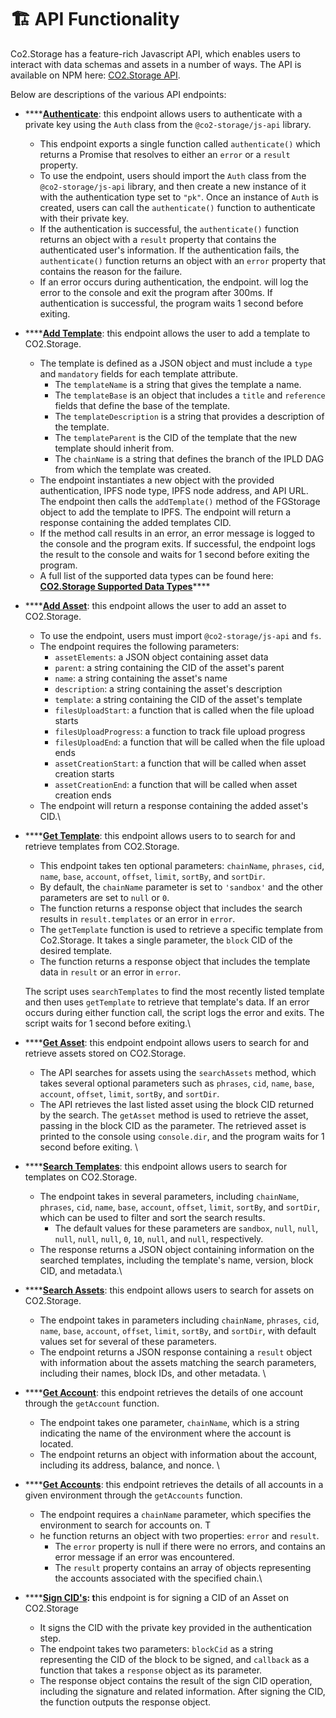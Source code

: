 # 🏗 API Functionality

Co2.Storage has a feature-rich Javascript API, which enables users to interact with data schemas and assets in a number of ways. The API is available on NPM here: [CO2.Storage API](https://www.npmjs.com/package/@co2-storage/js-api).

Below are descriptions of the various API endpoints:&#x20;

*   ****[**Authenticate**](https://github.com/protocol/co2-storage/blob/main/cli/src/examples/authenticate.js): this endpoint allows users to authenticate with a private key using the `Auth` class from the `@co2-storage/js-api` library.&#x20;

    * This endpoint exports a single function called `authenticate()` which returns a Promise that resolves to either an `error` or a `result` property.
    * To use the endpoint, users should import the `Auth` class from the `@co2-storage/js-api` library, and then create a new instance of it with the authentication type set to `"pk"`. Once an instance of `Auth` is created, users can call the `authenticate()` function to authenticate with their private key.
    * If the authentication is successful, the `authenticate()` function returns an object with a `result` property that contains the authenticated user's information. If the authentication fails, the `authenticate()` function returns an object with an `error` property that contains the reason for the failure.
    * If an error occurs during authentication, the endpoint. will log the error to the console and exit the program after 300ms. If authentication is successful, the program waits 1 second before exiting.


*   ****[**Add Template**](https://github.com/protocol/co2-storage/blob/main/cli/src/examples/add\_template.js): this endpoint allows the user to add a template to CO2.Storage.&#x20;

    * The template is defined as a JSON object and must include a `type` and `mandatory` fields for each template attribute.&#x20;
      * The `templateName` is a string that gives the template a name.&#x20;
      * The `templateBase` is an object that includes a `title` and `reference` fields that define the base of the template.&#x20;
      * The `templateDescription` is a string that provides a description of the template.&#x20;
      * The `templateParent` is the CID of the template that the new template should inherit from.
      * &#x20;The `chainName` is a string that defines the branch of the IPLD DAG from which the template was created.&#x20;
    * The endpoint instantiates a new object with the provided authentication, IPFS node type, IPFS node address, and API URL. The endpoint then calls the `addTemplate()` method of the FGStorage object to add the template to IPFS. The endpoint will return a response containing the added templates CID.
    * If the method call results in an error, an error message is logged to the console and the program exits. If successful, the endpoint logs the result to the console and waits for 1 second before exiting the program.
    * A full list of the supported data types can be found here: [**CO2.Storage Supported Data Types**](https://github.com/protocol/co2\_storage\_schemas/blob/main/Schemas/Instructions.md#currently-supported-data-types)****


* ****[**Add Asset**](https://github.com/protocol/co2-storage/blob/main/cli/src/examples/add\_asset.js): this endpoint allows the user to add an asset to CO2.Storage.
  * To use the endpoint, users must import `@co2-storage/js-api` and `fs`.&#x20;
  * The endpoint requires the following parameters:&#x20;
    * `assetElements`: a JSON object containing asset data
    * `parent`: a string containing the CID of the asset's parent
    * `name`: a string containing the asset's name
    * `description`: a string containing the asset's description
    * `template`: a string containing the CID of the asset's template
    * `filesUploadStart`: a function that is called when the file upload starts&#x20;
    * `filesUploadProgress`: a function to track file upload progress
    * `filesUploadEnd`: a function that will be called when the file upload ends
    * `assetCreationStart`: a function that will be called when asset creation starts
    * `assetCreationEnd`: a function that will be called when asset creation ends
  * The endpoint will return a response containing the added asset's CID.\

*   ****[**Get Template**](https://github.com/protocol/co2-storage/blob/main/cli/src/examples/get\_template.js): this endpoint allows users to to search for and retrieve templates from CO2.Storage.

    * This endpoint takes ten optional parameters: `chainName`, `phrases`, `cid`, `name`, `base`, `account`, `offset`, `limit`, `sortBy`, and `sortDir`.&#x20;
    * By default, the `chainName` parameter is set to `'sandbox'` and the other parameters are set to `null` or `0`.&#x20;
    * The function returns a response object that includes the search results in `result.templates` or an error in `error`.
    * The `getTemplate` function is used to retrieve a specific template from Co2.Storage. It takes a single parameter, the `block` CID of the desired template.&#x20;
    * The function returns a response object that includes the template data in `result` or an error in `error`.

    The script uses `searchTemplates` to find the most recently listed template and then uses `getTemplate` to retrieve that template's data. If an error occurs during either function call, the script logs the error and exits. The script waits for 1 second before exiting.\

* ****[**Get Asset**](https://github.com/protocol/co2-storage/blob/main/cli/src/examples/get\_asset.js): this endpoint endpoint allows users to search for and retrieve assets stored on CO2.Storage.
  * The API searches for assets using the `searchAssets` method, which takes several optional parameters such as `phrases`, `cid`, `name`, `base`, `account`, `offset`, `limit`, `sortBy`, and `sortDir`.&#x20;
  * The API retrieves the last listed asset using the block CID returned by the search. The `getAsset` method is used to retrieve the asset, passing in the block CID as the parameter. The retrieved asset is printed to the console using `console.dir`, and the program waits for 1 second before exiting. \

* ****[**Search Templates**](https://github.com/protocol/co2-storage/blob/main/cli/src/examples/search\_templates.js): this endpoint allows users to search for templates on CO2.Storage.
  * The endpoint takes in several parameters, including `chainName`, `phrases`, `cid`, `name`, `base`, `account`, `offset`, `limit`, `sortBy`, and `sortDir`, which can be used to filter and sort the search results.&#x20;
    * The default values for these parameters are `sandbox`, `null`, `null`, `null`, `null`, `null`, `0`, `10`, `null`, and `null`, respectively.
  * The response returns a JSON object containing information on the searched templates, including the template's name, version, block CID, and metadata.\

* ****[**Search Assets**](https://github.com/protocol/co2-storage/blob/main/cli/src/examples/search\_assets.js): this endpoint allows users to search for assets on CO2.Storage.
  * The endpoint takes in parameters including `chainName`, `phrases`, `cid`, `name`, `base`, `account`, `offset`, `limit`, `sortBy`, and `sortDir`, with default values set for several of these parameters.
  * The endpoint returns a JSON response containing a `result` object with information about the assets matching the search parameters, including their names, block IDs, and other metadata. \

* ****[**Get Account**](https://github.com/protocol/co2-storage/blob/main/cli/src/examples/get\_account.js): this endpoint retrieves the details of one account through the `getAccount` function.
  * The endpoint takes one parameter, `chainName`, which is a string indicating the name of the environment where the account is located.
  * The endpoint returns an object with information about the account, including its address, balance, and nonce. \

* ****[**Get Accounts**](https://github.com/protocol/co2-storage/blob/main/cli/src/examples/get\_accounts.js): this endpoint retrieves the details of all accounts in a given environment through the `getAccounts` function.
  * The endpoint requires a `chainName` parameter, which specifies the environment to search for accounts on. T
  * he function returns an object with two properties: `error` and `result`.&#x20;
    * The `error` property is null if there were no errors, and contains an error message if an error was encountered.&#x20;
    * The `result` property contains an array of objects representing the accounts associated with the specified chain.\

* ****[**Sign CID's**](https://github.com/protocol/co2-storage/blob/main/cli/src/examples/sign\_cid.js)**: t**his endpoint is for signing a CID of an Asset on CO2.Storage
  * It signs the CID with the private key provided in the authentication step.&#x20;
  * The endpoint takes two parameters: `blockCid` as a string representing the CID of the block to be signed, and `callback` as a function that takes a `response` object as its parameter.&#x20;
  * The response object contains the result of the sign CID operation, including the signature and related information. After signing the CID, the function outputs the response object.


